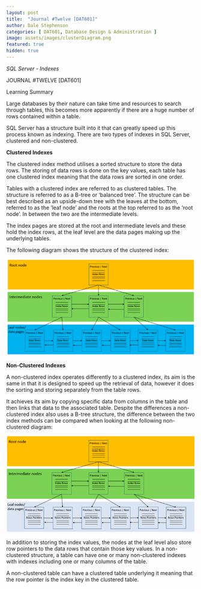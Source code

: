 ```yaml
---
layout: post
title:  "Journal #Twelve [DAT601]"
author: Dale Stephenson
categories: [ DAT601, Database Design & Administration ]
image: assets/images/clusterDiagram.png
featured: true
hidden: true
---
```

<i>SQL Server - Indexes</i>

JOURNAL #TWELVE [DAT601]

Learning Summary<br>

Large databases by their nature can take time and resources to search through tables, this becomes more apparently if there are a huge number of rows contained within a table.

SQL Server has a structure built into it that can greatly speed up this process known as indexing. There are two types of indexes in SQL Server, clustered and non-clustered. 

<b>Clustered Indexes</b>

The clustered index method utilises a sorted structure to store the data rows. The storing of data rows is done on the key values, each table has one clustered index meaning that the data rows are sorted in one order.

Tables with a clustered index are referred to as clustered tables. The structure is referred to as a B-tree or ‘balanced tree’. The structure can be best described as an upside-down tree with the leaves at the bottom, referred to as the ‘leaf node’ and the roots at the top referred to as the ‘root node’. In between the two are the intermediate levels. 

The index pages are stored at the root and intermediate levels and these hold the index rows, at the leaf level are the data pages making up the underlying tables. 

The following diagram shows the structure of the clustered index:

<img src="/assets/images/clusterDiagram.png" alt="Clustered Index">
<br>

<b>Non-Clustered Indexes</b>

A non-clustered index operates differently to a clustered index, its aim is the same in that it is designed to speed up the retrieval of data, however it does the sorting and storing separately from the table rows.

It achieves its aim by copying specific data from columns in the table and then links that data to the associated table. Despite the differences a non-clustered index also uses a B-tree structure, the difference between the two index methods can be compared when looking at the following non-clustered diagram:

<img src="/assets/images/nonclusterDiagram.png" alt="Non-Clustered Index">
<br>

In addition to storing the index values, the nodes at the leaf level also store row pointers to the data rows that contain those key values. In a non-clustered structure, a table can have one or many non-clustered indexes with indexes including one or many columns of the table.

A non-clustered table can have a clustered table underlying it meaning that the row pointer is the index key in the clustered table. 
